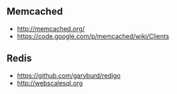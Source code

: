 ## Memcached
- <http://memcached.org/>
- <https://code.google.com/p/memcached/wiki/Clients>

## Redis
- <https://github.com/garyburd/redigo>
- <http://webscalesql.org>
